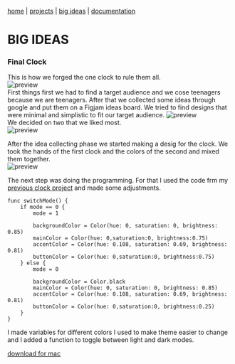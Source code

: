 [home](https://sanduran.github.io) | [projects](https://sanduran.github.io/projects) | [big ideas](https://sanduran.github.io/big_ideas) | [documentation](https://sanduran.github.io/documentation)

# BIG IDEAS
### Final Clock
This is how we forged the one clock to rule them all.  
![preview](https://sanduran.github.io/assets/finalClock/finalClockPreview.gif)  
First things first we had to find a target audience and we cose teenagers because we are teenagers. After that we collected some ideas through google and put them on a Figjam ideas board. We tried to find designs that were minimal and simplistic to fit our target audience.
![preview](https://sanduran.github.io/assets/finalClock/figjamBoard.png)  
We decided on two that we liked most.  
![preview](https://sanduran.github.io/assets/finalClock/figjamBoardFinal.png)  

After the idea collecting phase we started making a desig for the clock. We took the hands of the first clock and the colors of the second and mixed them together.  
![preview](https://sanduran.github.io/assets/finalClock/figmaDesign.png) 

The next step was doing the programming. For that I used the code frm my [previous clock project](https://sanduran.github.io/projects/swiftClock) and made some adjustments.
```
func switchMode() {
    if mode == 0 {
        mode = 1
            
        backgroundColor = Color(hue: 0, saturation: 0, brightness: 0.85)
        mainColor = Color(hue: 0,saturation:0, brightness:0.75)
        accentColor = Color(hue: 0.108, saturation: 0.69, brightness: 0.81)
        buttonColor = Color(hue: 0,saturation:0, brightness:0.75)
    } else {
        mode = 0
            
        backgroundColor = Color.black
        mainColor = Color(hue: 0, saturation: 0, brightness: 0.85)
        accentColor = Color(hue: 0.108, saturation: 0.69, brightness: 0.81)
        buttonColor = Color(hue: 0,saturation:0, brightness:0.25)
    }
}
```  
I made variables for different colors I used to make theme easier to change and I added a function to toggle between light and dark modes.

[download for mac](https://sanduran.github.io/assets/finalClock/finalClock.zip)
